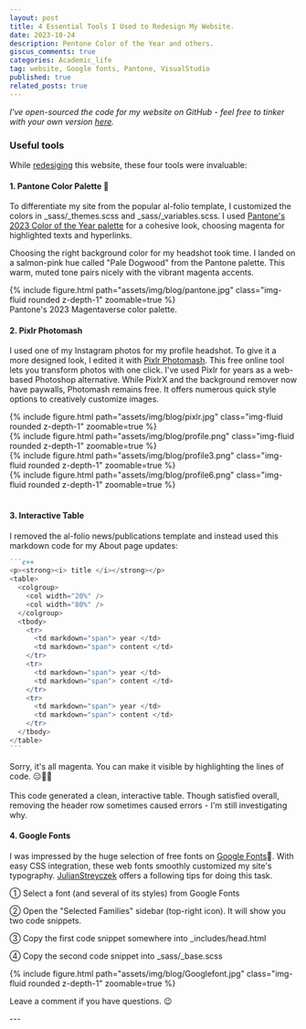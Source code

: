 ```yaml
---
layout: post
title: 4 Essential Tools I Used to Redesign My Website.  
date: 2023-10-24
description: Pentone Color of the Year and others.
giscus_comments: true
categories: Academic_life
tag: website, Google fonts, Pantone, VisualStudio
published: true
related_posts: true
---
```


<i>I've open-sourced the code for my website on GitHub - feel free to tinker with your own version <a href="https://github.com/inyoungcheong/inyoungcheong.github.io">here</a>.</i>

### Useful tools
<p>While <a href="https://inyoungcheong.github.io/blog/2023/newsite">redesiging</a> this website, these four tools were invaluable:</p>

#### 1. Pantone Color Palette 🎨
To differentiate my site from the popular al-folio template, I customized the colors in _sass/_themes.scss and _sass/_variables.scss. I used [Pantone's 2023 Color of the Year palette](https://www.pantone.com/color-of-the-year/2023) for a cohesive look, choosing magenta for highlighted texts and hyperlinks.

Choosing the right background color for my headshot took time. I landed on a salmon-pink hue called "Pale Dogwood" from the Pantone palette. This warm, muted tone pairs nicely with the vibrant magenta accents.
<br>
<div class="row mt-3">
    <div class="col-sm mt-3 mt-md-0">
        {% include figure.html path="assets/img/blog/pantone.jpg" class="img-fluid rounded z-depth-1" zoomable=true %}
    </div>
</div>
<div class="caption">
    Pantone's 2023 Magentaverse color palette.
</div>


#### 2. Pixlr Photomash 
I used one of my Instagram photos for my profile headshot. To give it a more designed look, I edited it with [Pixlr Photomash](https://pixlr.com/photomash/). This free online tool lets you transform photos with one click.
I've used Pixlr for years as a web-based Photoshop alternative. While PixlrX and the background remover now have paywalls, Photomash remains free. It offers numerous quick style options to creatively customize images.

<div class="row mt-3">
   <div class="col-sm mt-3 mt-md-0">
        {% include figure.html path="assets/img/blog/pixlr.jpg" class="img-fluid rounded z-depth-1" zoomable=true %}
    </div>
</div>
<div class="row mt-3">
   <div class="col-sm mt-3 mt-md-0">
        {% include figure.html path="assets/img/blog/profile.png" class="img-fluid rounded z-depth-1" zoomable=true %}
    </div>
    <div class="col-sm mt-3 mt-md-0">
        {% include figure.html path="assets/img/blog/profile3.png" class="img-fluid rounded z-depth-1" zoomable=true %}
    </div>
    <div class="col-sm mt-3 mt-md-0">
        {% include figure.html path="assets/img/blog/profile6.png" class="img-fluid rounded z-depth-1" zoomable=true %}
    </div>
</div>
<br>

#### 3. Interactive Table 
I removed the al-folio news/publications template and instead used this markdown code for my About page updates:
<br>
````markdown
```c++
<p><strong><i> title </i></strong></p>
<table>
  <colgroup>
    <col width="20%" />
    <col width="80%" />
  </colgroup>
  <tbody>
    <tr>
      <td markdown="span"> year </td>
      <td markdown="span"> content </td>
    </tr>
    <tr>
      <td markdown="span"> year </td>
      <td markdown="span"> content </td>
    </tr>
    <tr>
      <td markdown="span"> year </td>
      <td markdown="span"> content </td>
    </tr>
  </tbody>
</table>
```
````
<div class="caption">
    Sorry, it's all magenta. You can make it visible by highlighting the lines of code. 😑🤷‍♀️
</div>
<br>
This code generated a clean, interactive table. Though satisfied overall, removing the header row sometimes caused errors - I'm still investigating why.
<br>

#### 4. Google Fonts
I was impressed by the huge selection of free fonts on [Google Fonts](https://fonts.google.com)🙏. With easy CSS integration, these web fonts smoothly customized my site's typography. [JulianStreyczek](https://github.com/alshedivat/al-folio/discussions/265#discussioncomment-1214214) offers a following tips for doing this task. 

<p>➀ Select a font (and several of its styles) from Google Fonts</p>
<p>➁ Open the "Selected Families" sidebar (top-right icon). It will show you two code snippets.</p>
<p>➂ Copy the first code snippet somewhere into _includes/head.html</p>
<p>➃ Copy the second code snippet into _sass/_base.scss</p>

<div class="row mt-3">
    <div class="col-sm mt-3 mt-md-0">
        {% include figure.html path="assets/img/blog/Googlefont.jpg" class="img-fluid rounded z-depth-1" zoomable=true %}
    </div>
</div>


<p>Leave a comment if you have questions. 😉 </p>
---


